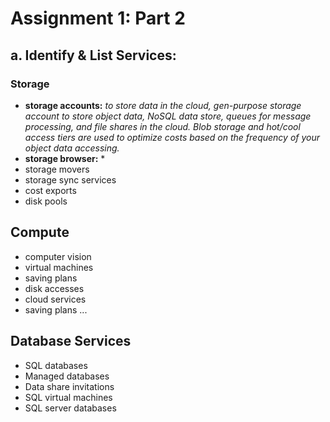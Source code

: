 # Assignment 1: Part 2
## a. Identify & List Services:
### Storage
- **storage accounts:** *to store data in the cloud, gen-purpose storage account to store object data, NoSQL data store, queues for message processing, and file shares in the cloud. Blob storage and hot/cool access tiers are used to optimize costs based on the frequency of your object data accessing.*
- **storage browser:** *
- storage movers
- storage sync services
- cost exports
- disk pools

## Compute
- computer vision
- virtual machines
- saving plans
- disk accesses
- cloud services
- saving plans ...

## Database Services
- SQL databases
- Managed databases
- Data share invitations
- SQL virtual machines
- SQL server databases
